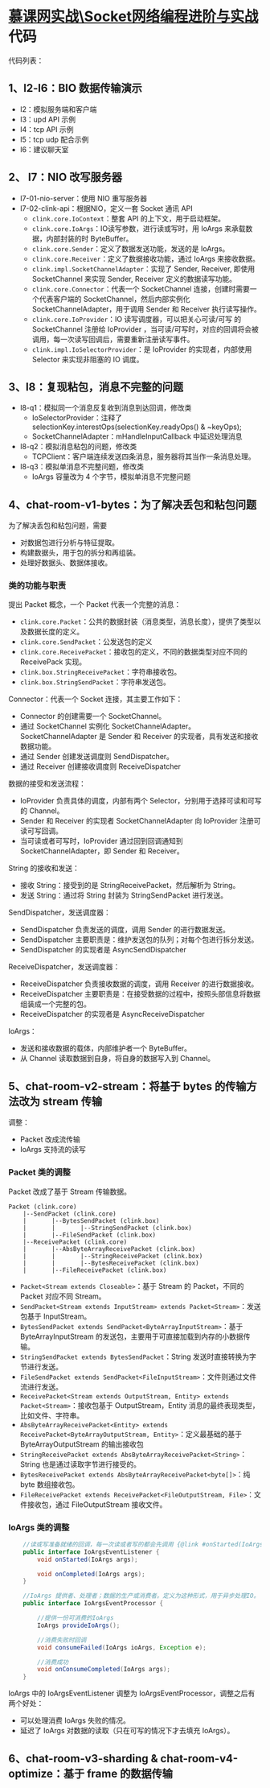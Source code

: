 # [慕课网实战\Socket网络编程进阶与实战](https://coding.imooc.com/down/286.html) 代码

代码列表：

## 1、**l2-l6**：BIO 数据传输演示

- l2：模拟服务端和客户端
- l3：upd API 示例
- l4：tcp API 示例
- l5：tcp udp 配合示例
- l6：建议聊天室

## 2、 **l7**：NIO 改写服务器

- l7-01-nio-server：使用 NIO 重写服务器
- l7-02-clink-api：根据NIO，定义一套 Socket 通讯 API
  - `clink.core.IoContext`：整套 API 的上下文，用于启动框架。
  - `clink.core.IoArgs`：IO读写参数，进行读或写时，用 IoArgs 来承载数据，内部封装的时 ByteBuffer。
  - `clink.core.Sender`：定义了数据发送功能，发送的是 IoArgs。
  - `clink.core.Receiver`：定义了数据接收功能，通过 IoArgs 来接收数据。
  - `clink.impl.SocketChannelAdapter`：实现了 Sender, Receiver, 即使用 SocketChannel 来实现 Sender, Receiver 定义的数据读写功能。
  - `clink.core.Connector`：代表一个 SocketChannel 连接，创建时需要一个代表客户端的 SocketChannel，然后内部实例化 SocketChannelAdapter，用于调用 Sender 和  Receiver 执行读写操作。
  - `clink.core.IoProvider`：IO 读写调度器，可以把关心可读/可写 的 SocketChannel 注册给 IoProvider ，当可读/可写时，对应的回调将会被调用，每一次读写回调后，需要重新注册读写事件。
  - `clink.impl.IoSelectorProvider`：是 IoProvider 的实现者，内部使用 Selector 来实现非阻塞的 IO 调度。

## 3、**l8**：复现粘包，消息不完整的问题

- l8-q1：模拟同一个消息反复收到消息到达回调，修改类
  - IoSelectorProvider：注释了 selectionKey.interestOps(selectionKey.readyOps() & ~keyOps); 
  - SocketChannelAdapter：mHandleInputCallback 中延迟处理消息
- l8-q2：模拟消息粘包的问题，修改类
  - TCPClient：客户端连续发送四条消息，服务器将其当作一条消息处理。
- l8-q3：模拟单消息不完整问题，修改类
  - IoArgs 容量改为 4 个字节，模拟单消息不完整问题

## 4、chat-room-v1-bytes：为了解决丢包和粘包问题

为了解决丢包和粘包问题，需要

- 对数据包进行分析与特征提取。
- 构建数据头，用于包的拆分和再组装。
- 处理好数据头、数据体接收。

### 类的功能与职责

提出 Packet 概念，一个 Packet 代表一个完整的消息：

- `clink.core.Packet`：公共的数据封装（消息类型，消息长度），提供了类型以及数据长度的定义。
- `clink.core.SendPacket`：公发送包的定义
- `clink.core.ReceivePacket`：接收包的定义，不同的数据类型对应不同的 ReceivePack 实现。
- `clink.box.StringReceivePacket`：字符串接收包。
- `clink.box.StringSendPacket`：字符串发送包。

Connector：代表一个 Socket 连接，其主要工作如下：

- Connector 的创建需要一个 SocketChannel。
- 通过 SocketChannel 实例化  SocketChannelAdapter。SocketChannelAdapter 是 Sender 和 Receiver 的实现者，具有发送和接收数据功能。
- 通过 Sender 创建发送调度则 SendDispatcher。
- 通过 Receiver 创建接收调度则  ReceiveDispatcher

数据的接受和发送流程：

- IoProvider 负责具体的调度，内部有两个 Selector，分别用于选择可读和可写的 Channel。
- Sender 和 Receiver 的实现者 SocketChannelAdapter 向 IoProvider 注册可读可写回调。
- 当可读或者可写时，IoProvider 通过回到回调通知到 SocketChannelAdapter，即 Sender 和 Receiver。

String 的接收和发送：

- 接收 String：接受到的是 StringReceivePacket，然后解析为 String。
- 发送 String：通过将 String 封装为 StringSendPacket 进行发送。

SendDispatcher，发送调度器：

- SendDispatcher 负责发送的调度，调用 Sender 的进行数据发送。
- SendDispatcher 主要职责是：维护发送包的队列；对每个包进行拆分发送。
- SendDispatcher 的实现者是 AsyncSendDispatcher

ReceiveDispatcher，发送调度器：

- ReceiveDispatcher 负责接收数据的调度，调用 Receiver 的进行数据接收。
- ReceiveDispatcher 主要职责是：在接受数据的过程中，按照头部信息将数据组装成一个完整的包。
- ReceiveDispatcher 的实现者是 AsyncReceiveDispatcher

IoArgs：

- 发送和接收数据的载体，内部维护者一个 ByteBuffer。
- 从 Channel 读取数据到自身，将自身的数据写入到 Channel。

## 5、chat-room-v2-stream：将基于 bytes 的传输方法改为 stream 传输

调整：

- Packet 改成流传输
- IoArgs 支持流的读写

### Packet 类的调整

Packet 改成了基于 Stream 传输数据。

```log
Packet (clink.core)
    |--SendPacket (clink.core)
    |       |--BytesSendPacket (clink.box)
    |       |       |--StringSendPacket (clink.box)
    |       |--FileSendPacket (clink.box)
    |--ReceivePacket (clink.core)
    |       |--AbsByteArrayReceivePacket (clink.box)
    |       |       |--StringReceivePacket (clink.box)
    |       |       |--BytesReceivePacket (clink.box)
    |       |--FileReceivePacket (clink.box)
```

- `Packet<Stream extends Closeable>`：基于 Stream 的 Packet，不同的 Packet 对应不同 Stream。
- `SendPacket<Stream extends InputStream> extends Packet<Stream>`：发送包基于 InputStream。
- `BytesSendPacket extends SendPacket<ByteArrayInputStream>`：基于 ByteArrayInputStream 的发送包，主要用于可直接加载到内存的小数据传输。
- `StringSendPacket extends BytesSendPacket`：String 发送时直接转换为字节进行发送。
- `FileSendPacket extends SendPacket<FileInputStream>`：文件则通过文件流进行发送。
- `ReceivePacket<Stream extends OutputStream, Entity> extends Packet<Stream>`：接收包基于 OutputStream，Entity 消息的最终表现类型，比如文件、字符串。
- `AbsByteArrayReceivePacket<Entity> extends ReceivePacket<ByteArrayOutputStream, Entity>`：定义最基础的基于 ByteArrayOutputStream 的输出接收包
- `StringReceivePacket extends AbsByteArrayReceivePacket<String>`：String 也是通过读取字节进行接受的。
- `BytesReceivePacket extends AbsByteArrayReceivePacket<byte[]>`：纯 byte 数组接收包。
- `FileReceivePacket extends ReceivePacket<FileOutputStream, File>`：文件接收包，通过 FileOutputStream 接收文件。

### IoArgs 类的调整

```java
    //读或写准备就绪的回调，每一次读或者写的都会先调用 {@link #onStarted(IoArgs)}，单词读写完成，则调用 {@link #onCompleted(IoArgs)}。
    public interface IoArgsEventListener {
        void onStarted(IoArgs args);

        void onCompleted(IoArgs args);
    }

    //IoArgs 提供者、处理者；数据的生产或消费者。定义为这种形式，用于异步处理IO。
    public interface IoArgsEventProcessor {

        //提供一份可消费的IoArgs
        IoArgs provideIoArgs();

        //消费失败时回调
        void consumeFailed(IoArgs ioArgs, Exception e);

        //消费成功
        void onConsumeCompleted(IoArgs args);
    }
```

IoArgs 中的 IoArgsEventListener 调整为 IoArgsEventProcessor，调整之后有两个好处：

- 可以处理消费 IoArgs 失败的情况。
- 延迟了 IoArgs 对数据的读取（只在可写的情况下才去填充 IoArgs）。

## 6、chat-room-v3-sharding & chat-room-v4-optimize：基于 frame 的数据传输

